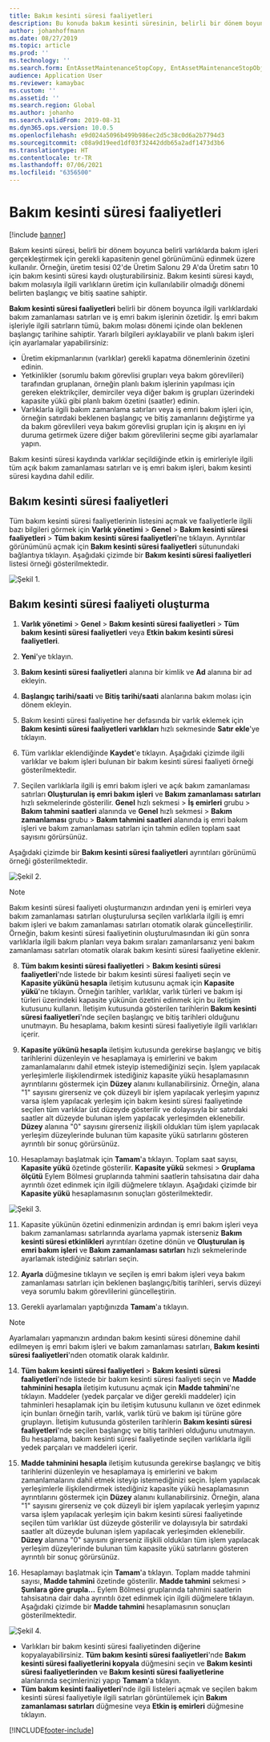 ```yaml
---
title: Bakım kesinti süresi faaliyetleri
description: Bu konuda bakım kesinti süresinin, belirli bir dönem boyunca belirli varlıklarda bakım işleri gerçekleştirmek için gerekli kapasitenin genel görünümünü edinmek üzere nasıl kullanılacağı anlatılır.
author: johanhoffmann
ms.date: 08/27/2019
ms.topic: article
ms.prod: ''
ms.technology: ''
ms.search.form: EntAssetMaintenanceStopCopy, EntAssetMaintenanceStopObject, EntAssetObjectProductionStop, EntAssetProductionStopType, EntAssetMaintenanceStop
audience: Application User
ms.reviewer: kamaybac
ms.custom: ''
ms.assetid: ''
ms.search.region: Global
ms.author: johanho
ms.search.validFrom: 2019-08-31
ms.dyn365.ops.version: 10.0.5
ms.openlocfilehash: e9d024a5096b499b986ec2d5c38c0d6a2b7794d3
ms.sourcegitcommit: c08a9d19eed1df03f32442ddb65a2adf1473d3b6
ms.translationtype: HT
ms.contentlocale: tr-TR
ms.lasthandoff: 07/06/2021
ms.locfileid: "6356500"
---
```

# <a name="maintenance-downtime-activities"></a>Bakım kesinti süresi faaliyetleri

[!include [banner](../../includes/banner.md)]

Bakım kesinti süresi, belirli bir dönem boyunca belirli varlıklarda bakım işleri gerçekleştirmek için gerekli kapasitenin genel görünümünü edinmek üzere kullanılır. Örneğin, üretim tesisi 02'de Üretim Salonu 29 A'da Üretim satırı 10 için bakım kesinti süresi kaydı oluşturabilirsiniz. Bakım kesinti süresi kaydı, bakım molasıyla ilgili varlıkların üretim için kullanılabilir olmadığı dönemi belirten başlangıç ve bitiş saatine sahiptir.

**Bakım kesinti süresi faaliyetleri** belirli bir dönem boyunca ilgili varlıklardaki bakım zamanlaması satırları ve iş emri bakım işlerinin özetidir. İş emri bakım işleriyle ilgili satırların tümü, bakım molası dönemi içinde olan beklenen başlangıç tarihine sahiptir. Yararlı bilgileri ayıklayabilir ve planlı bakım işleri için ayarlamalar yapabilirsiniz:

- Üretim ekipmanlarının (varlıklar) gerekli kapatma dönemlerinin özetini edinin.  
- Yetkinlikler (sorumlu bakım görevlisi grupları veya bakım görevlileri) tarafından gruplanan, örneğin planlı bakım işlerinin yapılması için gereken elektrikçiler, demirciler veya diğer bakım iş grupları üzerindeki kapasite yükü gibi planlı bakım özetini (saatler) edinin.  
- Varlıklarla ilgili bakım zamanlama satırları veya iş emri bakım işleri için, örneğin satırdaki beklenen başlangıç ve bitiş zamanlarını değiştirme ya da bakım görevlileri veya bakım görevlisi grupları için iş akışını en iyi duruma getirmek üzere diğer bakım görevlilerini seçme gibi ayarlamalar yapın.

Bakım kesinti süresi kaydında varlıklar seçildiğinde etkin iş emirleriyle ilgili tüm açık bakım zamanlaması satırları ve iş emri bakım işleri, bakım kesinti süresi kaydına dahil edilir.

## <a name="maintenance-downtime-activities"></a>Bakım kesinti süresi faaliyetleri

Tüm bakım kesinti süresi faaliyetlerinin listesini açmak ve faaliyetlerle ilgili bazı bilgileri görmek için **Varlık yönetimi** > **Genel** > **Bakım kesinti süresi faaliyetleri** > **Tüm bakım kesinti süresi faaliyetleri**'ne tıklayın. Ayrıntılar görünümünü açmak için **Bakım kesinti süresi faaliyetleri** sütunundaki bağlantıya tıklayın. Aşağıdaki çizimde bir **Bakım kesinti süresi faaliyetleri** listesi örneği gösterilmektedir.

![Şekil 1.](media/19-preventive-maintenance.png)


## <a name="create-a-maintenance-downtime-activity"></a>Bakım kesinti süresi faaliyeti oluşturma

1. **Varlık yönetimi** > **Genel** > **Bakım kesinti süresi faaliyetleri** > **Tüm bakım kesinti süresi faaliyetleri** veya **Etkin bakım kesinti süresi faaliyetleri**.

2. **Yeni**'ye tıklayın.

3. **Bakım kesinti süresi faaliyetleri** alanına bir kimlik ve **Ad** alanına bir ad ekleyin.

4. **Başlangıç tarihi/saati** ve **Bitiş tarihi/saati** alanlarına bakım molası için dönem ekleyin.

5. Bakım kesinti süresi faaliyetine her defasında bir varlık eklemek için **Bakım kesinti süresi faaliyetleri varlıkları** hızlı sekmesinde **Satır ekle**'ye tıklayın.

6. Tüm varlıklar eklendiğinde **Kaydet**'e tıklayın. Aşağıdaki çizimde ilgili varlıklar ve bakım işleri bulunan bir bakım kesinti süresi faaliyeti örneği gösterilmektedir.

7. Seçilen varlıklarla ilgili iş emri bakım işleri ve açık bakım zamanlaması satırları **Oluşturulan iş emri bakım işleri** ve **Bakım zamanlaması satırları** hızlı sekmelerinde gösterilir. **Genel** hızlı sekmesi > **İş emirleri** grubu > **Bakım tahmini saatleri** alanında ve **Genel** hızlı sekmesi > **Bakım zamanlaması** grubu > **Bakım tahmini saatleri** alanında iş emri bakım işleri ve bakım zamanlaması satırları için tahmin edilen toplam saat sayısını görürsünüz.

Aşağıdaki çizimde bir **Bakım kesinti süresi faaliyetleri** ayrıntıları görünümü örneği gösterilmektedir.

![Şekil 2.](media/20-preventive-maintenance.png)

>[!NOTE]
>Bakım kesinti süresi faaliyeti oluşturmanızın ardından yeni iş emirleri veya bakım zamanlaması satırları oluşturulursa seçilen varlıklarla ilgili iş emri bakım işleri ve bakım zamanlaması satırları otomatik olarak güncelleştirilir. Örneğin, bakım kesinti süresi faaliyetinin oluşturulmasından iki gün sonra varlıklarla ilgili bakım planları veya bakım sıraları zamanlarsanız yeni bakım zamanlaması satırları otomatik olarak bakım kesinti süresi faaliyetine eklenir.

8. **Tüm bakım kesinti süresi faaliyetleri** > **Bakım kesinti süresi faaliyetleri**'nde listede bir bakım kesinti süresi faaliyeti seçin ve **Kapasite yükünü hesapla** iletişim kutusunu açmak için **Kapasite yükü**'ne tıklayın. Örneğin tarihler, varlıklar, varlık türleri ve bakım işi türleri üzerindeki kapasite yükünün özetini edinmek için bu iletişim kutusunu kullanın. İletişim kutusunda gösterilen tarihlerin **Bakım kesinti süresi faaliyetleri**'nde seçilen başlangıç ve bitiş tarihleri olduğunu unutmayın. Bu hesaplama, bakım kesinti süresi faaliyetiyle ilgili varlıkları içerir.

9. **Kapasite yükünü hesapla** iletişim kutusunda gerekirse başlangıç ve bitiş tarihlerini düzenleyin ve hesaplamaya iş emirlerini ve bakım zamanlamalarını dahil etmek isteyip istemediğinizi seçin. İşlem yapılacak yerleşimlerle ilişkilendirmek istediğiniz kapasite yükü hesaplamasının ayrıntılarını göstermek için **Düzey** alanını kullanabilirsiniz. Örneğin, alana "1" sayısını girerseniz ve çok düzeyli bir işlem yapılacak yerleşim yapınız varsa işlem yapılacak yerleşim için bakım kesinti süresi faaliyetinde seçilen tüm varlıklar üst düzeyde gösterilir ve dolayısıyla bir satırdaki saatler alt düzeyde bulunan işlem yapılacak yerleşimden eklenebilir. **Düzey** alanına "0" sayısını girerseniz ilişkili oldukları tüm işlem yapılacak yerleşim düzeylerinde bulunan tüm kapasite yükü satırlarını gösteren ayrıntılı bir sonuç görürsünüz.

10. Hesaplamayı başlatmak için **Tamam**'a tıklayın. Toplam saat sayısı, **Kapasite yükü** özetinde gösterilir. **Kapasite yükü** sekmesi > **Gruplama ölçütü** Eylem Bölmesi gruplarında tahmini saatlerin tahsisatına dair daha ayrıntılı özet edinmek için ilgili düğmelere tıklayın. Aşağıdaki çizimde bir **Kapasite yükü** hesaplamasının sonuçları gösterilmektedir.

![Şekil 3.](media/21-preventive-maintenance.png)

11. Kapasite yükünün özetini edinmenizin ardından iş emri bakım işleri veya bakım zamanlaması satırlarında ayarlama yapmak isterseniz **Bakım kesinti süresi etkinlikleri** ayrıntıları özetine dönün ve **Oluşturulan iş emri bakım işleri** ve **Bakım zamanlaması satırları** hızlı sekmelerinde ayarlamak istediğiniz satırları seçin.

12. **Ayarla** düğmesine tıklayın ve seçilen iş emri bakım işleri veya bakım zamanlaması satırları için beklenen başlangıç/bitiş tarihleri, servis düzeyi veya sorumlu bakım görevlilerini güncelleştirin.

13. Gerekli ayarlamaları yaptığınızda **Tamam**'a tıklayın. 

>[!NOTE]
>Ayarlamaları yapmanızın ardından bakım kesinti süresi dönemine dahil edilmeyen iş emri bakım işleri ve bakım zamanlaması satırları, **Bakım kesinti süresi faaliyetleri**'nden otomatik olarak kaldırılır.

14. **Tüm bakım kesinti süresi faaliyetleri** > **Bakım kesinti süresi faaliyetleri**'nde listede bir bakım kesinti süresi faaliyeti seçin ve **Madde tahminini hesapla** iletişim kutusunu açmak için **Madde tahmini**'ne tıklayın. Maddeler (yedek parçalar ve diğer gerekli maddeler) için tahminleri hesaplamak için bu iletişim kutusunu kullanın ve özet edinmek için bunları örneğin tarih, varlık, varlık türü ve bakım işi türüne göre gruplayın. İletişim kutusunda gösterilen tarihlerin **Bakım kesinti süresi faaliyetleri**'nde seçilen başlangıç ve bitiş tarihleri olduğunu unutmayın. Bu hesaplama, bakım kesinti süresi faaliyetinde seçilen varlıklarla ilgili yedek parçaları ve maddeleri içerir.

15. **Madde tahminini hesapla** iletişim kutusunda gerekirse başlangıç ve bitiş tarihlerini düzenleyin ve hesaplamaya iş emirlerini ve bakım zamanlamalarını dahil etmek isteyip istemediğinizi seçin. İşlem yapılacak yerleşimlerle ilişkilendirmek istediğiniz kapasite yükü hesaplamasının ayrıntılarını göstermek için **Düzey** alanını kullanabilirsiniz. Örneğin, alana "1" sayısını girerseniz ve çok düzeyli bir işlem yapılacak yerleşim yapınız varsa işlem yapılacak yerleşim için bakım kesinti süresi faaliyetinde seçilen tüm varlıklar üst düzeyde gösterilir ve dolayısıyla bir satırdaki saatler alt düzeyde bulunan işlem yapılacak yerleşimden eklenebilir. **Düzey** alanına "0" sayısını girerseniz ilişkili oldukları tüm işlem yapılacak yerleşim düzeylerinde bulunan tüm kapasite yükü satırlarını gösteren ayrıntılı bir sonuç görürsünüz.

16. Hesaplamayı başlatmak için **Tamam**'a tıklayın. Toplam madde tahmini sayısı, **Madde tahmini** özetinde gösterilir. **Madde tahmini** sekmesi > **Şunlara göre grupla...** Eylem Bölmesi gruplarında tahmini saatlerin tahsisatına dair daha ayrıntılı özet edinmek için ilgili düğmelere tıklayın. Aşağıdaki çizimde bir **Madde tahmini** hesaplamasının sonuçları gösterilmektedir.

![Şekil 4.](media/22-preventive-maintenance.png)

- Varlıkları bir bakım kesinti süresi faaliyetinden diğerine kopyalayabilirsiniz. **Tüm bakım kesinti süresi faaliyetleri**'nde **Bakım kesinti süresi faaliyetlerini kopyala** düğmesini seçin ve **Bakım kesinti süresi faaliyetlerinden** ve **Bakım kesinti süresi faaliyetlerine** alanlarında seçimlerinizi yapıp **Tamam**'a tıklayın.
- **Tüm bakım kesinti faaliyetleri**'nde ilgili listeleri açmak ve seçilen bakım kesinti süresi faaliyetiyle ilgili satırları görüntülemek için **Bakım zamanlaması satırları** düğmesine veya **Etkin iş emirleri** düğmesine tıklayın.



[!INCLUDE[footer-include](../../../includes/footer-banner.md)]